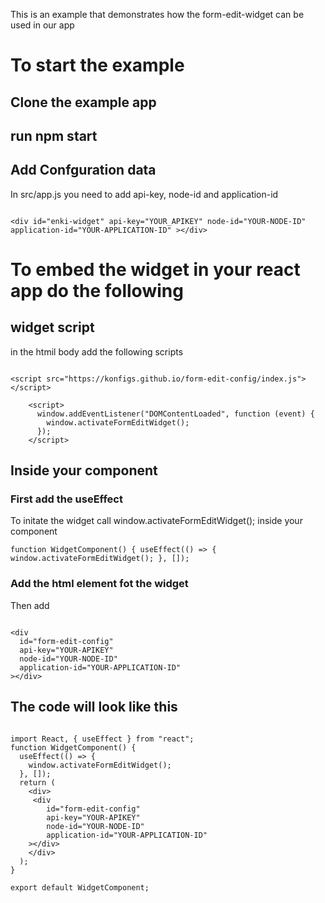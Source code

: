 This is an example that demonstrates how the form-edit-widget can be used in our app

# To start the example

## Clone the example app

## run npm start

## Add Confguration data

In src/app.js you need to add api-key, node-id and application-id

```

<div id="enki-widget" api-key="YOUR_APIKEY" node-id="YOUR-NODE-ID" application-id="YOUR-APPLICATION-ID" ></div>

```

# To embed the widget in your react app do the following

## widget script

in the htmil body add the following scripts

```

<script src="https://konfigs.github.io/form-edit-config/index.js"></script>

    <script>
      window.addEventListener("DOMContentLoaded", function (event) {
        window.activateFormEditWidget();
      });
    </script>

```

## Inside your component

### First add the useEffect

To initate the widget call window.activateFormEditWidget(); inside your component

```
function WidgetComponent() { useEffect(() => { window.activateFormEditWidget(); }, []);

```

### Add the html element fot the widget

Then add

```

<div
  id="form-edit-config"
  api-key="YOUR-APIKEY"
  node-id="YOUR-NODE-ID"
  application-id="YOUR-APPLICATION-ID"
></div>

```

## The code will look like this

```

import React, { useEffect } from "react";
function WidgetComponent() {
  useEffect(() => {
    window.activateFormEditWidget();
  }, []);
  return (
    <div>
     <div
        id="form-edit-config"
        api-key="YOUR-APIKEY"
        node-id="YOUR-NODE-ID"
        application-id="YOUR-APPLICATION-ID"
    ></div>
    </div>
  );
}

export default WidgetComponent;

```
